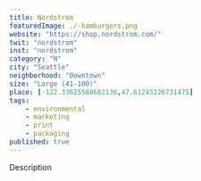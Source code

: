 ```yaml
---
title: Nordstrom
featuredImage: ./-hamburgers.png
website: "https://shop.nordstrom.com/"
twit: "nordstrom"
inst: "nordstrom"
category: "N"
city: "Seattle"
neighborhood: "Downtown"
size: "Large (41-100)"
place: [-122.33625588682136,47.61245226731475]
tags:
    - environmental
    - marketing
    - print
    - packaging
published: true
---
```


Description
